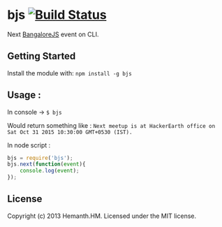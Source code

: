 # bjs [![Build Status](https://secure.travis-ci.org/hemanth/node-bjs.png?branch=master)](http://travis-ci.org/hemanth/node-bjs)

Next [BangaloreJS](http://bangalorejs.org/) event on CLI.

## Getting Started
Install the module with: ```npm install -g bjs```

## Usage :

In console -> ```$ bjs``` 

Would return something like : ```Next meetup is at HackerEarth office on Sat Oct 31 2015 10:30:00 GMT+0530 (IST).```

In node script :

```js
bjs = require('bjs');
bjs.next(function(event){
	console.log(event);
});
```

## License
Copyright (c) 2013 Hemanth.HM. Licensed under the MIT license.
